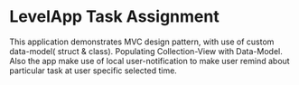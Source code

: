 # LevelApp Task Assignment

This application demonstrates MVC design pattern, with use of custom data-model( struct &amp; class). Populating Collection-View with Data-Model. Also the app make use of local user-notification to make user remind about particular task at user specific selected time.
